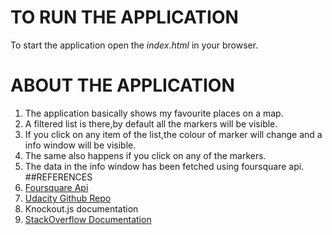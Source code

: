 # TO RUN THE APPLICATION
To start the application open the *index.html* in your browser.
# ABOUT THE APPLICATION
1. The application basically shows my favourite places on a map.
2. A filtered list is there,by default all the markers will be visible.
3. If you click on any item of the list,the colour of marker will change
    and a info window will be visible.
4. The same also happens if you click on any of the markers.
5. The data in the info window has been fetched using foursquare
   api.
##REFERENCES
1. [Foursquare Api](https://developer.foursquare.com/)
2. [Udacity Github Repo](https://github.com/udacity/ud864)
3. Knockout.js documentation
4. [StackOverflow Documentation](http://stackoverflow.com/questions/9090743/foursquare-getting-and-displaying-venues-in-browser)

